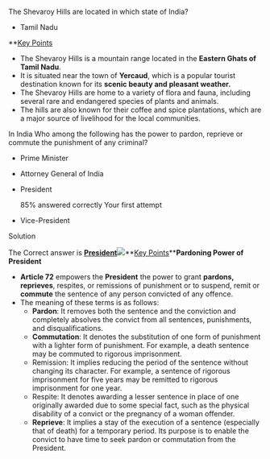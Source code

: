 The Shevaroy Hills are located in which state of India?


-   Tamil Nadu


**<u>Key Points</u>

-   The Shevaroy Hills is a mountain range located in the **Eastern Ghats of Tamil Nadu**.
-   It is situated near the town of **Yercaud**, which is a popular tourist destination known for its **scenic beauty and pleasant weather.**
-   The Shevaroy Hills are home to a variety of flora and fauna, including several rare and endangered species of plants and animals.
-   The hills are also known for their coffee and spice plantations, which are a major source of livelihood for the local communities.

In India Who among the following has the power to pardon, reprieve or commute the punishment of any criminal?

-   Prime Minister
    
-   Attorney General of India
    
-   President
    
    85% answered correctly Your first attempt
    
-   Vice-President
    

Solution

The Correct answer is **<u>President</u>**![](https://testbook.com//cdn.testbook.com/resources/lms_creative_elements/key-point-image.png)**<u>Key Points</u>****Pardoning Power of President**

-   **Article 72** empowers the **President** the power to grant **pardons, reprieves**, respites, or remissions of punishment or to suspend, remit or **commute** the sentence of any person convicted of any offence.
-   The meaning of these terms is as follows:
    -   **Pardon**: It removes both the sentence and the conviction and completely absolves the convict from all sentences, punishments, and disqualifications.
    -   **Commutation**: It denotes the substitution of one form of punishment with a lighter form of punishment. For example, a death sentence may be commuted to rigorous imprisonment.
    -   Remission: It implies reducing the period of the sentence without changing its character. For example, a sentence of rigorous imprisonment for five years may be remitted to rigorous imprisonment for one year.
    -   Respite: It denotes awarding a lesser sentence in place of one originally awarded due to some special fact, such as the physical disability of a convict or the pregnancy of a woman offender.
    -   **Reprieve**: It implies a stay of the execution of a sentence (especially that of death) for a temporary period. Its purpose is to enable the convict to have time to seek pardon or commutation from the President.